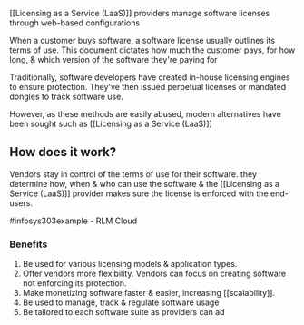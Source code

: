 [[Licensing as a Service (LaaS)]] providers manage software licenses through web-based configurations

When a customer buys software, a software license usually outlines its terms of use. This document dictates how much the customer pays, for how long, & which version of the software they're paying for

Traditionally, software developers have created in-house licensing engines to ensure protection. They've then issued perpetual licenses or mandated dongles to track software use.

However, as these methods are easily abused, modern alternatives have been sought such as [[Licensing as a Service (LaaS)]]

## How does it work?
Vendors stay in control of the terms of use for their software. they determine how, when & who can use the software & the [[Licensing as a Service (LaaS)]] provider makes sure the license is enforced with the end-users.

#infosys303example - RLM Cloud

### Benefits
1. Be used for various licensing models & application types.
2. Offer vendors more flexibility. Vendors can focus on creating software not enforcing its protection.
3. Make monetizing software faster & easier, increasing [[scalability]].
4. Be used to manage, track & regulate software usage
5. Be tailored to each software suite as providers can ad